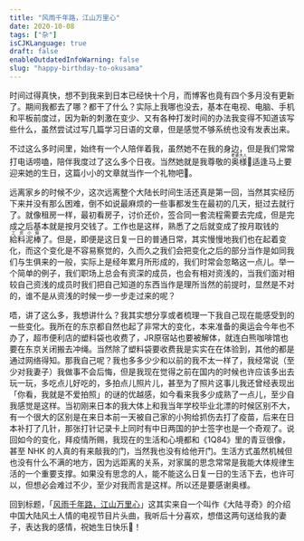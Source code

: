 ```yaml
---
title: "风雨千年路，江山万里心"
date: 2020-10-08
tags: ["杂"]
isCJKLanguage: true
draft: false
enableOutdatedInfoWarning: false
slug: "happy-birthday-to-okusama"
---
```


时间过得真快，想不到我来到日本已经快十个月，而博客也竟有四个多月没有更新了。期间我都去了哪？都干了什么？实际上我哪也没去，基本在电视、电脑、手机和平板前度过，因为新的刺激在变少、又有各种打发时间的办法我变得不知道该写些什么，虽然尝试过写几篇学习日语的文章，但是感觉不够系统也没有发表出来。

不过这么多时间里，始终有一个人陪伴着我，虽然她不在我的身边，但是我们常常打电话唠嗑，陪伴我度过了这么多个日夜。当然她就是我尊敬的<ruby>奥様<rp>(</rp><rt>老婆大人</rt><rp>)</rp></ruby>👏适逢马上要迎来她的生日，这篇小小的文章就当作一个礼物吧🎂。

<!--more-->

远离家乡的时候不少，这次远离整个大陆长时间生活还真是第一回，当然其实经历下来并没有那么困难，倒不如说最麻烦的一些事都发生在最初的几天，挺过去就行了。就像租房一样，最初看房子，讨价还价，签合同一套流程需要去完成，但是完成之后基本就是按月交钱了。工作也是这样，熟悉了之后就变成了按月取钱的<ruby>給料泥棒<rp>(</rp><rt>工资小偷</rt><rp>)</rp></ruby>了。但是，即便是这日复一日的普通日常，其实慢慢地我们也在起着变化，而这个变化是不容易察觉的，久而久之我们会把变化之后的部分当作是如同我们与生俱来的一般，实际上是经年累月所形成的，我们时常会忽略这一点儿。举一个简单的例子，我们职场上总会有资深的成员，也会有相对资浅的，当我们面对相较自己资浅的成员时我们把自己知道的东西当作是理所当然的前提时，显然是不对的，谁不是从资浅的时候一步一步走过来的呢？

唔，讲了这么多，我想讲什么？我其实想分享或者梳理一下我自己现在能感受到的一些变化。我所在的东京都自然也起了非常大的变化，本来准备的奥运会今年也不办了，超市便利店的塑料袋也收费了，JR原宿站也要被解体，就连白熊咖啡馆也要在东京关闭搬去冲绳。当然除了塑料袋要收费我是实实在在体验到，其他的都是通过网络得知。那我自己呢？我也多多少少和以前的我不太一样了，我经常说（至少对我妻子）我做事不会后悔，但是我现在觉得之前在国内的时候也许应该多出去玩一玩，多吃点儿好吃的，多拍点儿照片儿，甚至为了照片这事儿我还曾经表现出「你看，我就是不爱拍照」的谜的优越感，如今看来我多少成熟了一点儿，至少自我感觉是这样。当初刚来日本的我大体上和我当年学校毕业北漂的时候区别不大，有一个很大的区别是在来日本前一天被自己家的小狗给抓伤去打了疫苗，后来在日本补打了几针，那张打针记录卡上同时有中日两国的护士签字也是一个奇观了。说回如今的变化，拜疫情所赐，我现在的生活和心境都和《1Q84》里的青豆很像，甚至 NHK 的人真的有来敲我的门，当然我也没有给他开门。生活方式虽然机械但也没有什么不满的地方，因为远距离的关系，对家属的思念常常是我能大体规律生活的一个重要支撑。如果没有思念的人，能不能这么日复一日的生活下去，也许可以，但想必会难过不少，至少对我而言是这样。所以还是要感谢奥様。

回到标题，「[风雨千年路，江山万里心](https://youtu.be/uoN5GzGTpkg?t=1106)」这其实来自一个叫作《大陆寻奇》的介绍中国大陆风土人情的电视节目片头曲，我听后十分喜欢，想借这两句送给我的妻子，表达我的感情，祝她生日快乐🙏！